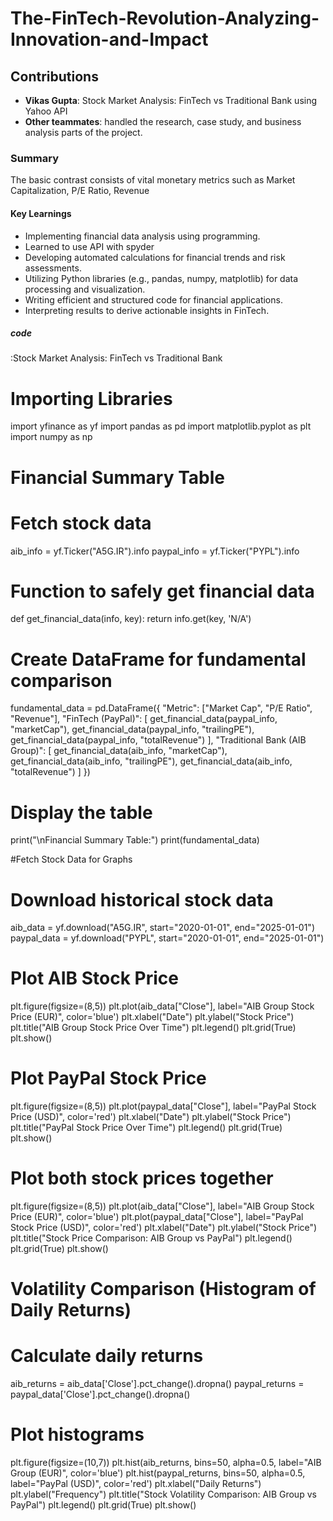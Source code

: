 # The-FinTech-Revolution-Analyzing-Innovation-and-Impact

## Contributions
- **Vikas Gupta**: Stock Market Analysis: FinTech vs Traditional Bank using Yahoo API
- **Other teammates**:  handled the research, case study, and business analysis parts of the project.

### Summary
The basic contrast consists of vital monetary metrics such as Market Capitalization, P/E Ratio, Revenue 

#### Key Learnings
- Implementing financial data analysis using programming.
- Learned to use API with spyder
- Developing automated calculations for financial trends and risk assessments.
- Utilizing Python libraries (e.g., pandas, numpy, matplotlib) for data processing and visualization.
- Writing efficient and structured code for financial applications.
- Interpreting results to derive actionable insights in FinTech.

##### code
:Stock Market Analysis: FinTech vs Traditional Bank

# Importing Libraries
import yfinance as yf
import pandas as pd
import matplotlib.pyplot as plt
import numpy as np

# Financial Summary Table

# Fetch stock data
aib_info = yf.Ticker("A5G.IR").info
paypal_info = yf.Ticker("PYPL").info

# Function to safely get financial data
def get_financial_data(info, key):
    return info.get(key, 'N/A')

# Create DataFrame for fundamental comparison
fundamental_data = pd.DataFrame({
    "Metric": ["Market Cap", "P/E Ratio", "Revenue"],
    "FinTech (PayPal)": [
        get_financial_data(paypal_info, "marketCap"),
        get_financial_data(paypal_info, "trailingPE"),
        get_financial_data(paypal_info, "totalRevenue")
    ],
    "Traditional Bank (AIB Group)": [
        get_financial_data(aib_info, "marketCap"),
        get_financial_data(aib_info, "trailingPE"),
        get_financial_data(aib_info, "totalRevenue")
    ]
})

# Display the table
print("\nFinancial Summary Table:")
print(fundamental_data)

#Fetch Stock Data for Graphs

# Download historical stock data
aib_data = yf.download("A5G.IR", start="2020-01-01", end="2025-01-01")
paypal_data = yf.download("PYPL", start="2020-01-01", end="2025-01-01")

# Plot AIB Stock Price
plt.figure(figsize=(8,5))
plt.plot(aib_data["Close"], label="AIB Group Stock Price (EUR)", color='blue')
plt.xlabel("Date")
plt.ylabel("Stock Price")
plt.title("AIB Group Stock Price Over Time")
plt.legend()
plt.grid(True)
plt.show()

# Plot PayPal Stock Price
plt.figure(figsize=(8,5))
plt.plot(paypal_data["Close"], label="PayPal Stock Price (USD)", color='red')
plt.xlabel("Date")
plt.ylabel("Stock Price")
plt.title("PayPal Stock Price Over Time")
plt.legend()
plt.grid(True)
plt.show()

# Plot both stock prices together
plt.figure(figsize=(8,5))
plt.plot(aib_data["Close"], label="AIB Group Stock Price (EUR)", color='blue')
plt.plot(paypal_data["Close"], label="PayPal Stock Price (USD)", color='red')
plt.xlabel("Date")
plt.ylabel("Stock Price")
plt.title("Stock Price Comparison: AIB Group vs PayPal")
plt.legend()
plt.grid(True)
plt.show()

# Volatility Comparison (Histogram of Daily Returns) ###

# Calculate daily returns
aib_returns = aib_data['Close'].pct_change().dropna()
paypal_returns = paypal_data['Close'].pct_change().dropna()

# Plot histograms
plt.figure(figsize=(10,7))
plt.hist(aib_returns, bins=50, alpha=0.5, label="AIB Group (EUR)", color='blue')
plt.hist(paypal_returns, bins=50, alpha=0.5, label="PayPal (USD)", color='red')
plt.xlabel("Daily Returns")
plt.ylabel("Frequency")
plt.title("Stock Volatility Comparison: AIB Group vs PayPal")
plt.legend()
plt.grid(True)
plt.show()

